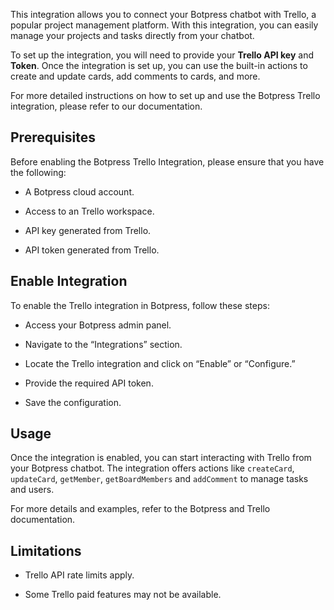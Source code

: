 This integration allows you to connect your Botpress chatbot with Trello, a popular project management platform. With this integration, you can easily manage your projects and tasks directly from your chatbot.

To set up the integration, you will need to provide your **Trello API key** and **Token**. Once the integration is set up, you can use the built-in actions to create and update cards, add comments to cards, and more.

For more detailed instructions on how to set up and use the Botpress Trello integration, please refer to our documentation.

## Prerequisites

Before enabling the Botpress Trello Integration, please ensure that you have the following:

- A Botpress cloud account.

- Access to an Trello workspace.

- API key generated from Trello.

- API token generated from Trello.

## Enable Integration

To enable the Trello integration in Botpress, follow these steps:

- Access your Botpress admin panel.

- Navigate to the “Integrations” section.

- Locate the Trello integration and click on “Enable” or “Configure.”

- Provide the required API token.

- Save the configuration.

## Usage

Once the integration is enabled, you can start interacting with Trello from your Botpress chatbot. The integration offers actions like `createCard`, `updateCard`, `getMember`, `getBoardMembers` and `addComment` to manage tasks and users.

For more details and examples, refer to the Botpress and Trello documentation.

## Limitations

- Trello API rate limits apply.

- Some Trello paid features may not be available.
